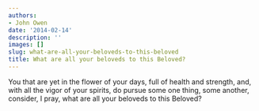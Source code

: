 ```yaml
---
authors:
- John Owen
date: '2014-02-14'
description: ''
images: []
slug: what-are-all-your-beloveds-to-this-beloved
title: What are all your beloveds to this Beloved?
---
```


You that are yet in the flower of your days, full of health and strength, and, with all the vigor of your spirits, do pursue some one thing, some another, consider, I pray, what are all your beloveds to this Beloved?